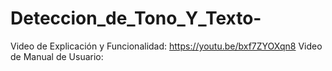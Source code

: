 # Deteccion_de_Tono_Y_Texto-

Video de Explicación y Funcionalidad: https://youtu.be/bxf7ZYOXqn8 
Video de Manual de Usuario: 
